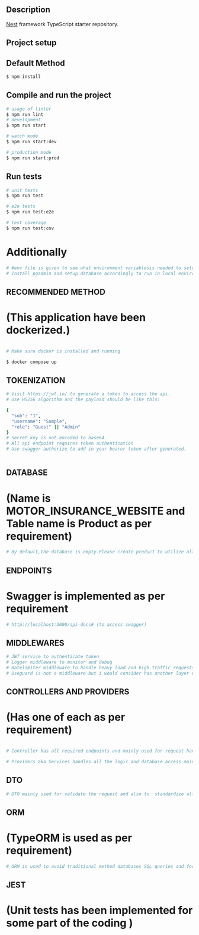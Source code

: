 ## Description

[Nest](https://github.com/nestjs/nest) framework TypeScript starter repository.

## Project setup

## Default Method

```bash
$ npm install
```

## Compile and run the project

```bash
# usage of linter
$ npm run lint
# development
$ npm run start

# watch mode
$ npm run start:dev

# production mode
$ npm run start:prod
```

## Run tests

```bash
# unit tests
$ npm run test

# e2e tests
$ npm run test:e2e

# test coverage
$ npm run test:cov
```

# Additionally

```bash
# #env file is given to see what environment variablesis needed to setup in local environment.
# Install pgadmin and setup database accordingly to run in local environment.
```

## RECOMMENDED METHOD

# (This application have been dockerized.)

```bash

# Make sure docker is installed and running

$ docker compose up
```

## TOKENIZATION

```bash
# Visit https://jwt.io/ to generate a token to access the api.
# Use HS256 algorithm and the payload should be like this:

{
  "sub": "1",
  "username": "Sample",
  "role": "Guest" || "Admin"
}
# Secret key is not encoded to base64.
# All api endpoint requires token authentication
# Use swagger authorize to add in your bearer token after generated.



```

## DATABASE

# (Name is MOTOR_INSURANCE_WEBSITE and Table name is Product as per requirement)

```bash
# By default,the database is empty.Please create product to utilize all the endpoints.DONT   FORGET TO GENERATE TOKEN AS ADMIN ROLE to create a new product.

```

## ENDPOINTS

# Swagger is implemented as per requirement

```bash
# http://localhost:3000/api-docs# (to access swagger)

```

## MIDDLEWARES

```bash
# JWT service to authenticate token
# Logger middleware to monitor and debug
# Ratelimiter middleware to handle heavy load and high traffic requests(Can avoid dos attacks in real life applications)
# Useguard is not a middleware but i would consider has another layer of security for RBAC.

```

## CONTROLLERS AND PROVIDERS

# (Has one of each as per requirement)

```bash

# Controller has all required endpoints and mainly used for request handling,response management and also routing.

# Providers aka Services handles all the logic and database access mainly.

```

## DTO

```bash
# DTO mainly used for validate the request and also to  standardize all communication.

```

## ORM

# (TypeORM is used as per requirement)

```bash
# ORM is used to avoid traditional method databases SQL queries and for better maintainability for sure.

```

## JEST

# (Unit tests has been implemented for some part of the coding )
